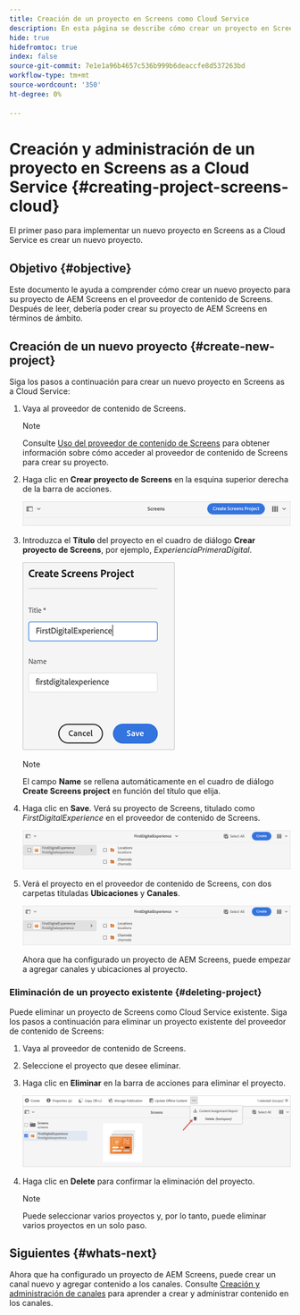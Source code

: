 ```yaml
---
title: Creación de un proyecto en Screens como Cloud Service
description: En esta página se describe cómo crear un proyecto en Screens como Cloud Service.
hide: true
hidefromtoc: true
index: false
source-git-commit: 7e1e1a96b4657c536b999b6deaccfe8d537263bd
workflow-type: tm+mt
source-wordcount: '350'
ht-degree: 0%

---
```



# Creación y administración de un proyecto en Screens as a Cloud Service {#creating-project-screens-cloud}

El primer paso para implementar un nuevo proyecto en Screens as a Cloud Service es crear un nuevo proyecto.

## Objetivo {#objective}

Este documento le ayuda a comprender cómo crear un nuevo proyecto para su proyecto de AEM Screens en el proveedor de contenido de Screens. Después de leer, debería poder crear su proyecto de AEM Screens en términos de ámbito.

## Creación de un nuevo proyecto {#create-new-project}

Siga los pasos a continuación para crear un nuevo proyecto en Screens as a Cloud Service:

1. Vaya al proveedor de contenido de Screens.

   >[!NOTE]
   >Consulte [Uso del proveedor de contenido de Screens](/help/screens-cloud/setting-up-project/using-screens-content-provider.md) para obtener información sobre cómo acceder al proveedor de contenido de Screens para crear su proyecto.

1. Haga clic en **Crear proyecto de Screens** en la esquina superior derecha de la barra de acciones.

   ![](/help/screens-cloud/assets/create-content/create-screens-project1.png)

1. Introduzca el **Título** del proyecto en el cuadro de diálogo **Crear proyecto de Screens**, por ejemplo, *ExperienciaPrimeraDigital*.

   ![](/help/screens-cloud/assets/create-content/create-screens-project2.png)

   >[!NOTE]
   >El campo **Name** se rellena automáticamente en el cuadro de diálogo **Create Screens project** en función del título que elija.

1. Haga clic en **Save**. Verá su proyecto de Screens, titulado como *FirstDigitalExperience* en el proveedor de contenido de Screens.

   ![](/help/screens-cloud/assets/create-content/create-screens-project3.png)

1. Verá el proyecto en el proveedor de contenido de Screens, con dos carpetas tituladas **Ubicaciones** y **Canales**.

   ![](/help/screens-cloud/assets/create-content/create-screens-project4.png)

   Ahora que ha configurado un proyecto de AEM Screens, puede empezar a agregar canales y ubicaciones al proyecto.

### Eliminación de un proyecto existente {#deleting-project}

Puede eliminar un proyecto de Screens como Cloud Service existente.
Siga los pasos a continuación para eliminar un proyecto existente del proveedor de contenido de Screens:

1. Vaya al proveedor de contenido de Screens.
1. Seleccione el proyecto que desee eliminar.
1. Haga clic en **Eliminar** en la barra de acciones para eliminar el proyecto.

   ![](/help/screens-cloud/assets/create-content/create-project5.png)

1. Haga clic en **Delete** para confirmar la eliminación del proyecto.

   >[!NOTE]
   >Puede seleccionar varios proyectos y, por lo tanto, puede eliminar varios proyectos en un solo paso.

## Siguientes {#whats-next}

Ahora que ha configurado un proyecto de AEM Screens, puede crear un canal nuevo y agregar contenido a los canales. Consulte [Creación y administración de canales](/help/screens-cloud/creating-content/creating-channels-screens-cloud.md) para aprender a crear y administrar contenido en los canales.
